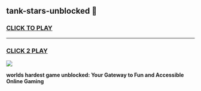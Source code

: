 
## tank-stars-unblocked 👋
<h3>
<a href="https://premium.freeplayer.one?title=tank-stars-unblocked&ref=14F">CLICK TO PLAY</a></h3>
<hr>

<h3>
<a href="https://premium.freeplayer.one?title=tank-stars-unblocked&ref=14F">CLICK 2 PLAY</a>
  
</h3>

<a href="https://premium.freeplayer.one?title=tank-stars-unblocked&ref=12F/"><img src="https://clearcache.store/games.png"></a>


**worlds hardest game unblocked: Your Gateway to Fun and Accessible Online Gaming**
